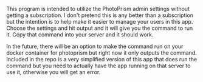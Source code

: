 This program is intended to utilize the PhotoPrism admin settings without getting a subscription. I don't pretend this is any better than a subscription but the intention is to help make it easier to manage your users in this app. 
Choose the settings and hit output and it will give you the command to run it. Copy that command into your server and it should work.

In the future, there will be an option to make the command run on your docker container for photoprism but right now it only outputs the command. Included in the repo is a very simplified version of this app that does run the command but you need to actually have the app running on that server to use it, otherwise you will get an error. 

